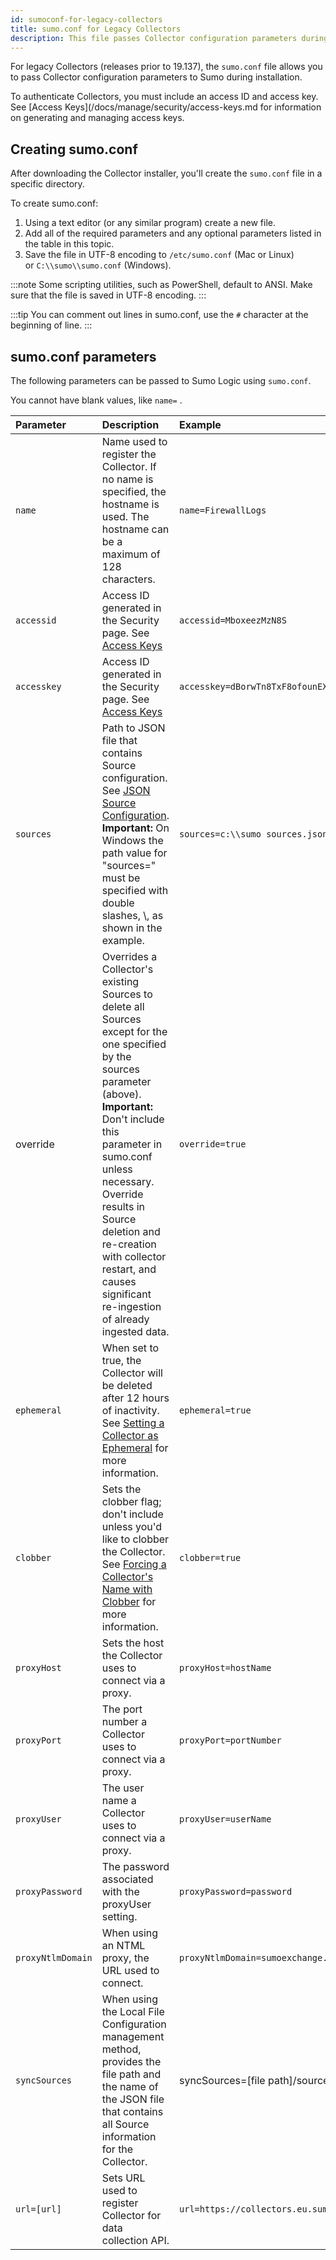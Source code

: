 ```yaml
---
id: sumoconf-for-legacy-collectors
title: sumo.conf for Legacy Collectors
description: This file passes Collector configuration parameters during installation if the Debian or RPM option is used.
---
```




For legacy Collectors (releases prior to 19.137), the `sumo.conf` file allows you to pass Collector configuration parameters to Sumo during installation.

To authenticate Collectors, you must include an access ID and access key. See [Access Keys](/docs/manage/security/access-keys.md for information on generating and managing access keys.

## Creating sumo.conf

After downloading the Collector installer, you'll create the `sumo.conf` file in a specific directory.

To create sumo.conf:

1. Using a text editor (or any similar program) create a new file.
1. Add all of the required parameters and any optional parameters listed in the table in this topic.
1. Save the file in UTF-8 encoding to `/etc/sumo.conf` (Mac or Linux) or `C:\\sumo\\sumo.conf` (Windows).

:::note
Some scripting utilities, such as PowerShell, default to ANSI. Make sure that the file is saved in UTF-8 encoding.
:::

:::tip
You can comment out lines in sumo.conf, use the `#` character at the beginning of line.
:::

## sumo.conf parameters

The following parameters can be passed to Sumo Logic using `sumo.conf`.

You cannot have blank values, like `name=` .

| Parameter | Description | Example | Required/Optional |
|:--|:--|:--|:--|
| `name` | Name used to register the Collector. If no name is specified, the hostname is used. The hostname can be a maximum of 128 characters. | `name=FirewallLogs` | Optional |
| `accessid` | Access ID generated in the Security page. See [Access Keys](/docs/manage/security/access-keys.md) | `accessid=MboxeezMzN8S` | Required |
| `accesskey` | Access ID generated in the Security page. See [Access Keys](/docs/manage/security/access-keys.md) | `accesskey=dBorwTn8TxF8ofounEXnsQ4hPpuqCzw` | Required |
| `sources` | Path to JSON file that contains Source configuration. See [JSON Source Configuration](/docs/send-data/use-json-configure-sources).<br/>**Important:** On Windows the path value for "sources=" must be specified with double slashes, \\, as shown in the example. | `sources=c:\\sumo sources.json (Windows)` | Optional |
| override | Overrides a Collector's existing Sources to delete all Sources except for the one specified by the sources parameter (above).<br/>**Important:** Don't include this parameter in sumo.conf unless necessary. Override results in Source deletion and re-creation with collector restart, and causes significant re-ingestion of already ingested data.  | `override=true` | Optional |
| `ephemeral` | When set to true, the Collector will be deleted after 12 hours of inactivity. See [Setting a Collector as Ephemeral](set-collector-as-ephemeral.md) for more information. | `ephemeral=true` | Optional |
| `clobber` | Sets the clobber flag; don't include unless you'd like to clobber the Collector.  See [Forcing a Collector's Name with Clobber](force-collectors-name-clobber.md) for more information. | `clobber=true` | Optional |
| `proxyHost` | Sets the host the Collector uses to connect via a proxy. | `proxyHost=hostName` | Optional |
| `proxyPort` | The port number a Collector uses to connect via a proxy.  | `proxyPort=portNumber` | Optional |
| `proxyUser` | The user name a Collector uses to connect via a proxy.  | `proxyUser=userName` | Optional |
| `proxyPassword` | The password associated with the proxyUser setting.  | `proxyPassword=password` | Optional |
| `proxyNtlmDomain` | When using an NTML proxy, the URL used to connect. | `proxyNtlmDomain=sumoexchange.com` | Optional |
| `syncSources` | When using the Local File Configuration management method, provides the file path and the name of the JSON file that contains all Source information for the Collector. | syncSources=[file path]/sources.json | Optional |
| `url=[url]` | Sets URL used to register Collector for data collection API. | `url=https://collectors.eu.sumologic.com` | Optional |
